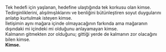 <p class="about__head">
    Tek hedefi için yaşlanan, hedefine ulaştığında tek korkusu olan kimse. 
    <br>
    Tedirginliklerini, alışılmışlıklarını ve benliğini bütünleştiren soyut duygularını anlatıp kurtulmak isteyen kimse.
    <br>
    İletişimin aynı mağara içinde olmayacağının farkında ama mağaranın dışındaki mi içindeki mi olduğunu anlayamayan kimse.
    <br>
    Kalmanın gitmekten zor olduğunu; gittiği yerde de kalmanın zor olacağını bilen kimse.
    <br>
    <b>Kimse.</b>
</p>

